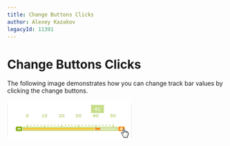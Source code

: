 ```yaml
---
title: Change Buttons Clicks
author: Alexey Kazakov
legacyId: 11391
---
```

# Change Buttons Clicks
The following image demonstrates how you can change track bar values by clicking the change buttons.

![ASPxTrackBar_Change_Buttons_Clicks](../../../images/img16531.gif)